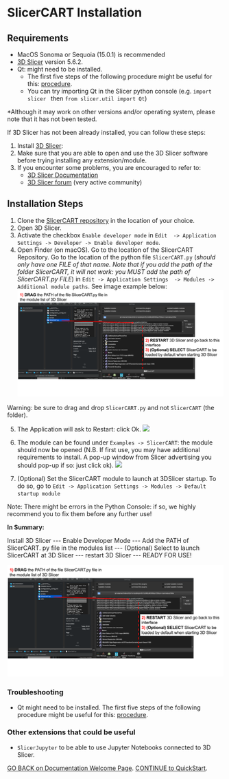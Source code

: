 # SlicerCART Installation

## Requirements

* MacOS Sonoma or Sequoia (15.0.1) is recommended 
* [3D Slicer](https://download.slicer.org) version 5.6.2.
* Qt: might need to be installed.
  * The first five steps of the following procedure might be useful for this: [procedure](https://web.stanford.edu/dept/cs_edu/resources/qt/install-mac).
  * You can try importing Qt in the Slicer python console (e.g. `import slicer ` then `from slicer.util import Qt`)

*Although it may work on other versions and/or operating system, please note 
that it has not been tested.

If 3D Slicer has not been already installed, you can follow these steps: 
1. Install [3D Slicer](https://download.slicer.org):
2. Make sure that you are able to open and use the 3D Slicer software before 
   trying installing any extension/module. 
3. If you encounter some problems, you are encouraged to refer to:
   * [3D Slicer Documentation](https://slicer.readthedocs.io/en/latest/)
   * [3D Slicer forum](https://discourse.slicer.org/) (very active community)

## Installation Steps

1. Clone the [SlicerCART repository](https://github.com/neuropoly/slicer-manual-annotation) in the location of your choice.
2. Open 3D Slicer. 
3. Activate the checkbox `Enable developer mode` in `Edit 
   -> Application 
    Settings -> Developer -> Enable developer mode`. 
4. Open Finder (on macOS). Go to the location of the SlicerCART Repository. 
   Go to the location of the python file `SlicerCART.py` (_should only have one 
   FILE of that name. Note that if you add the path of the folder SlicerCART,
   it will not work: you MUST add the path of SlicerCART.py FILE_)  in `Edit -> Application Settings 
   -> Modules -> Additional module paths`. See image example below:
![](images/module_filepath.png)

Warning: be sure to drag and drop `SlicerCART.py` and not `SlicerCART` (the folder). 

5. The Application will ask to Restart: click Ok.
![](images/example_restart.png)

6. The module can be found under `Examples -> SlicerCART`: the module should 
   now be opened (N.B. If first use, you may have additional requirements 
   to install. A pop-up window from Slicer advertising you should pop-up if so: just click ok).
![](images/example_slicercart.png)


8. (Optional) Set the SlicerCART module to launch at 3DSlicer startup. To do so, go to `Edit -> Application Settings -> Modules -> Default startup module`

Note: There might be errors in the Python Console: if so, we highly recommend you to fix them before any further use!


**In Summary:**

Install 3D Slicer --- Enable Developer Mode --- Add the PATH of SlicerCART.
py file in the modules list --- (Optional) Select to launch SlicerCART at 3D 
Slicer --- restart 3D Slicer --- READY FOR USE!

![](images/module_filepath.png)


### Troubleshooting 

* Qt might need to be installed. The first five steps of the following procedure might be useful for this: [procedure](https://web.stanford.edu/dept/cs_edu/resources/qt/install-mac).

### Other extensions that could be useful
* `SlicerJupyter` to be able to use Jupyter Notebooks connected to 3D Slicer.

[GO BACK on Documentation Welcome Page](welcome.md). 
[CONTINUE to QuickStart](quickstart.md).
